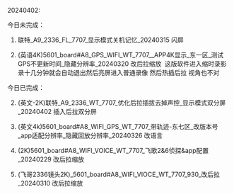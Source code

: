 20240402:

今日未完成：

1. 联特_A9_2336_FL_7707_显示模式关机记忆_20240315  闪屏



4. (英语4K)5601_board#A8_GPS_WIFI_WT_7707__APP4K显示_东一区_测试GPS不更新时间_隐藏分辨率_20240320  改后拉缩放  这版软件进入缩时录影录十几分钟就会自动退出然后亮屏进入普通录像 然后热插后拉  视角也不对





今日已完成：

2. (英文-2K)联特_A9_2336_WT_7707_优化后拉插拔去掉声控_显示模式双分屏_20240402 插入后拉双分屏

6. (英文4k)5601_board#A8_WIFI_GPS_WT_7707_带轨迹-东七区_改版本号_app适配分辨率_隐藏回放分辨率_20240326  改语言

3. (2K)5601_board#A8_WIFI_VOICE_WT_7707_飞歌2&6侦探&app配置_20240229 改后拉缩放

5. (飞哥2336镜头2K)_5601_board#A8_WIFI_VIOCE_WT_7707_930_改后拉_20240310 改后拉缩放
